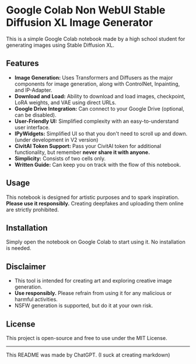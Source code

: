 # Google Colab Non WebUI Stable Diffusion XL Image Generator

This is a simple Google Colab notebook made by a high school student for generating images using Stable Diffusion XL.

## Features
- **Image Generation:** Uses Transformers and Diffusers as the major components for image generation, along with ControlNet, Inpainting, and IP-Adapter.
- **Download and Load:** Ability to download and load images, checkpoint, LoRA weights, and VAE using direct URLs.
- **Google Drive Integration:** Can connect to your Google Drive (optional, can be disabled).
- **User-Friendly UI:** Simplified complexity with an easy-to-understand user interface.
- **IPyWidgets:** Simplified UI so that you don't need to scroll up and down. (under development in V2 version)
- **CivitAI Token Support:** Pass your CivitAI token for additional functionality, but remember **never share it with anyone.**
- **Simplicity:** Consists of two cells only.
- **Written Guide:** Can keep you on track with the flow of this notebook.

## Usage
This notebook is designed for artistic purposes and to spark inspiration. **Please use it responsibly.** Creating deepfakes and uploading them online are strictly prohibited.

## Installation
Simply open the notebook on Google Colab to start using it. No installation is needed.

## Disclaimer
- This tool is intended for creating art and exploring creative image generation.
- **Use responsibly.** Please refrain from using it for any malicious or harmful activities.
- NSFW generation is supported, but do it at your own risk.

## License
This project is open-source and free to use under the MIT License.

---

This README was made by ChatGPT. (I suck at creating markdown)
